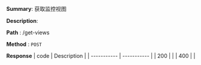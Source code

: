 **Summary**: 获取监控视图

**Description**:

**Path** : /get-views

**Method** : `POST`

**Response**
| code      | Description |
| ----------- | ----------- |
|  200   |       |
|  400   |       |

